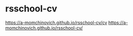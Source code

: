 # rsschool-cv
https://a-momchinovich.github.io/rsschool-cv/cv
https://a-momchinovich.github.io/rsschool-cv/
